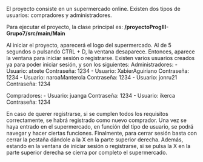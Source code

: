 El proyecto consiste en un supermercado online. Existen dos tipos de usuarios: compradores y administradores.

Para ejecutar el proyecto, la clase principal es: **/proyectoProgIII-Grupo7/src/main/Main**

Al iniciar el proyecto, aparecerá el logo del supermercado. Al de 5 segundos o pulsando CTRL + D, la ventana desaparece.
Entonces, aparece la ventana para iniciar sesión o registrarse. Existen varios usuarios creados ya para poder iniciar sesión, y son los siguientes: 
  Administradores: 
    - Usuario: atxete            Contraseña: 1234
    - Usuario: XabierAguiriano   Contraseña: 1234
    - Usuario: naroaManterola    Contraseña: 1234
    - Usuario: jonru21           Contraseña: 1234

  Compradores:
    - Usuario: juanga     Contraseña: 1234
    - Usuario: ikerca     Contraseña: 1234

En caso de querer registrarse, si se cumplen todos los requisitos correctamente, se habrá registrado como nuevo comprador.
Una vez se haya entrado en el supermercado, en función del tipo de usuario, se podrá navegar y hacer ciertas funciones.
Finalmente, para cerrar sesión basta con cerrar la pestaña dándole a la X en la parte superior derecha.
Además, estando en la ventana de iniciar sesión o registrarse, si se pulsa la X en la parte superior derecha se cierra por completo el supermercado.
